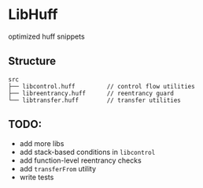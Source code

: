 # LibHuff

optimized huff snippets

## Structure

```
src
├── libcontrol.huff         // control flow utilities
├── libreentrancy.huff      // reentrancy guard
└── libtransfer.huff        // transfer utilities
```

## TODO:

- add more libs
- add stack-based conditions in `libcontrol`
- add function-level reentrancy checks
- add `transferFrom` utility
- write tests

